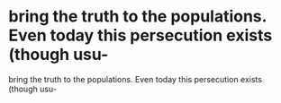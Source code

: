 # bring the truth to the populations. Even today this persecution exists (though usu-

bring the truth to the populations. Even today this persecution exists (though usu-